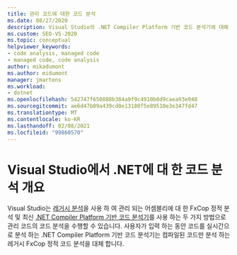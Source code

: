 ```yaml
---
title: 관리 코드에 대한 코드 분석
ms.date: 08/27/2020
description: Visual Studio의 .NET Compiler Platform 기반 코드 분석기에 대해 알아봅니다. 이러한 분석기가 관리 되는 어셈블리의 FxCop 정적 분석을 대체 하는 이유를 이해 합니다.
ms.custom: SEO-VS-2020
ms.topic: conceptual
helpviewer_keywords:
- code analysis, managed code
- managed code, code analysis
author: mikadumont
ms.author: midumont
manager: jmartens
ms.workload:
- dotnet
ms.openlocfilehash: 542747f650888b384a9f9c4910b0d9caea93e948
ms.sourcegitcommit: ae6d47b09a439cd0e13180f5e89510e3e347fd47
ms.translationtype: MT
ms.contentlocale: ko-KR
ms.lasthandoff: 02/08/2021
ms.locfileid: "99860570"
---
```

# <a name="overview-of-code-analysis-for-net-in-visual-studio"></a>Visual Studio에서 .NET에 대 한 코드 분석 개요

Visual Studio는 [레거시 분석](../code-quality/walkthrough-analyzing-managed-code-for-code-defects.md)을 사용 하 여 관리 되는 어셈블리에 대 한 FxCop 정적 분석 및 최신 [.NET Compiler Platform 기반 코드 분석기](../code-quality/roslyn-analyzers-overview.md)를 사용 하는 두 가지 방법으로 관리 코드의 코드 분석을 수행할 수 있습니다. 사용자가 입력 하는 동안 코드를 실시간으로 분석 하는 .NET Compiler Platform 기반 코드 분석기는 컴파일된 코드만 분석 하는 레거시 FxCop 정적 코드 분석을 대체 합니다.
